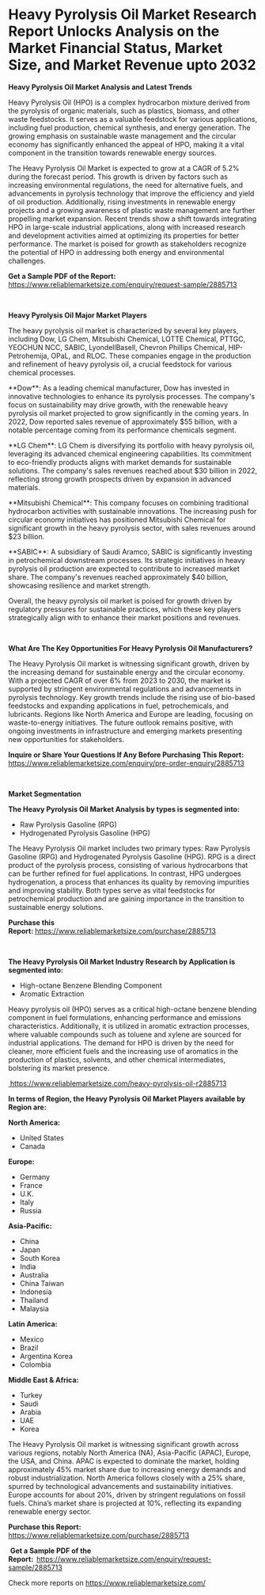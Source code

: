 <p><h1>Heavy Pyrolysis Oil Market Research Report Unlocks Analysis on the Market Financial Status, Market Size, and Market Revenue upto 2032</h1></p><p><strong>Heavy Pyrolysis Oil Market Analysis and Latest Trends</strong></p>
<p><p>Heavy Pyrolysis Oil (HPO) is a complex hydrocarbon mixture derived from the pyrolysis of organic materials, such as plastics, biomass, and other waste feedstocks. It serves as a valuable feedstock for various applications, including fuel production, chemical synthesis, and energy generation. The growing emphasis on sustainable waste management and the circular economy has significantly enhanced the appeal of HPO, making it a vital component in the transition towards renewable energy sources.</p><p>The Heavy Pyrolysis Oil Market is expected to grow at a CAGR of 5.2% during the forecast period. This growth is driven by factors such as increasing environmental regulations, the need for alternative fuels, and advancements in pyrolysis technology that improve the efficiency and yield of oil production. Additionally, rising investments in renewable energy projects and a growing awareness of plastic waste management are further propelling market expansion. Recent trends show a shift towards integrating HPO in large-scale industrial applications, along with increased research and development activities aimed at optimizing its properties for better performance. The market is poised for growth as stakeholders recognize the potential of HPO in addressing both energy and environmental challenges.</p></p>
<p><strong>Get a Sample PDF of the Report:&nbsp;</strong> <a href="https://www.reliablemarketsize.com/enquiry/request-sample/2885713?utm_campaign=3075&utm_medium=2&utm_source=Github&utm_content=ia&utm_term=13032025&utm_id=heavy-pyrolysis-oil">https://www.reliablemarketsize.com/enquiry/request-sample/2885713</a></p>
<p>&nbsp;</p>
<p><strong>Heavy Pyrolysis Oil Major Market Players</strong></p>
<p><p>The heavy pyrolysis oil market is characterized by several key players, including Dow, LG Chem, Mitsubishi Chemical, LOTTE Chemical, PTTGC, YEOCHUN NCC, SABIC, LyondellBasell, Chevron Phillips Chemical, HIP-Petrohemija, OPaL, and RLOC. These companies engage in the production and refinement of heavy pyrolysis oil, a crucial feedstock for various chemical processes.</p><p>**Dow**: As a leading chemical manufacturer, Dow has invested in innovative technologies to enhance its pyrolysis processes. The company's focus on sustainability may drive growth, with the renewable heavy pyrolysis oil market projected to grow significantly in the coming years. In 2022, Dow reported sales revenue of approximately $55 billion, with a notable percentage coming from its performance chemicals segment.</p><p>**LG Chem**: LG Chem is diversifying its portfolio with heavy pyrolysis oil, leveraging its advanced chemical engineering capabilities. Its commitment to eco-friendly products aligns with market demands for sustainable solutions. The company's sales revenues reached about $30 billion in 2022, reflecting strong growth prospects driven by expansion in advanced materials.</p><p>**Mitsubishi Chemical**: This company focuses on combining traditional hydrocarbon activities with sustainable innovations. The increasing push for circular economy initiatives has positioned Mitsubishi Chemical for significant growth in the heavy pyrolysis sector, with sales revenues around $23 billion.</p><p>**SABIC**: A subsidiary of Saudi Aramco, SABIC is significantly investing in petrochemical downstream processes. Its strategic initiatives in heavy pyrolysis oil production are expected to contribute to increased market share. The company's revenues reached approximately $40 billion, showcasing resilience and market strength.</p><p>Overall, the heavy pyrolysis oil market is poised for growth driven by regulatory pressures for sustainable practices, which these key players strategically align with to enhance their market positions and revenues.</p></p>
<p>&nbsp;</p>
<p><strong>What Are The Key Opportunities For Heavy Pyrolysis Oil Manufacturers?</strong></p>
<p><p>The Heavy Pyrolysis Oil market is witnessing significant growth, driven by the increasing demand for sustainable energy and the circular economy. With a projected CAGR of over 6% from 2023 to 2030, the market is supported by stringent environmental regulations and advancements in pyrolysis technology. Key growth trends include the rising use of bio-based feedstocks and expanding applications in fuel, petrochemicals, and lubricants. Regions like North America and Europe are leading, focusing on waste-to-energy initiatives. The future outlook remains positive, with ongoing investments in infrastructure and emerging markets presenting new opportunities for stakeholders.</p></p>
<p><strong>Inquire or Share Your Questions If Any Before Purchasing This Report:</strong> <a href="https://www.reliablemarketsize.com/enquiry/pre-order-enquiry/2885713?utm_campaign=3075&utm_medium=2&utm_source=Github&utm_content=ia&utm_term=13032025&utm_id=heavy-pyrolysis-oil">https://www.reliablemarketsize.com/enquiry/pre-order-enquiry/2885713</a></p>
<p>&nbsp;</p>
<p><strong>Market Segmentation</strong></p>
<p><strong>The Heavy Pyrolysis Oil Market Analysis by types is segmented into:</strong></p>
<p><ul><li>Raw Pyrolysis Gasoline (RPG)</li><li>Hydrogenated Pyrolysis Gasoline (HPG)</li></ul></p>
<p><p>The Heavy Pyrolysis Oil market includes two primary types: Raw Pyrolysis Gasoline (RPG) and Hydrogenated Pyrolysis Gasoline (HPG). RPG is a direct product of the pyrolysis process, consisting of various hydrocarbons that can be further refined for fuel applications. In contrast, HPG undergoes hydrogenation, a process that enhances its quality by removing impurities and improving stability. Both types serve as vital feedstocks for petrochemical production and are gaining importance in the transition to sustainable energy solutions.</p></p>
<p><strong>Purchase this Report:&nbsp;</strong><a href="https://www.reliablemarketsize.com/purchase/2885713?utm_campaign=3075&utm_medium=2&utm_source=Github&utm_content=ia&utm_term=13032025&utm_id=heavy-pyrolysis-oil">https://www.reliablemarketsize.com/purchase/2885713</a></p>
<p>&nbsp;</p>
<p><strong>The Heavy Pyrolysis Oil Market Industry Research by Application is segmented into:</strong></p>
<p><ul><li>High-octane Benzene Blending Component</li><li>Aromatic Extraction</li></ul></p>
<p><p>Heavy pyrolysis oil (HPO) serves as a critical high-octane benzene blending component in fuel formulations, enhancing performance and emissions characteristics. Additionally, it is utilized in aromatic extraction processes, where valuable compounds such as toluene and xylene are sourced for industrial applications. The demand for HPO is driven by the need for cleaner, more efficient fuels and the increasing use of aromatics in the production of plastics, solvents, and other chemical intermediates, bolstering its market presence.</p></p>
<p><a href="https://www.reliablemarketsize.com/heavy-pyrolysis-oil-r2885713?utm_campaign=3075&utm_medium=2&utm_source=Github&utm_content=ia&utm_term=13032025&utm_id=heavy-pyrolysis-oil">&nbsp;https://www.reliablemarketsize.com/heavy-pyrolysis-oil-r2885713</a></p>
<p><strong>In terms of Region, the Heavy Pyrolysis Oil Market Players available by Region are:</strong></p>
<p>
    <p> <strong> North America: </strong>
        <ul>
            <li>United States</li>
            <li>Canada</li>
        </ul>
        </p> 
    <p> <strong> Europe: </strong>
        <ul>
            <li>Germany</li>
            <li>France</li>
            <li>U.K.</li>
            <li>Italy</li>
            <li>Russia</li>
        </ul>
        </p> 
    <p> <strong> Asia-Pacific: </strong>
        <ul>
            <li>China</li>
            <li>Japan</li>
            <li>South Korea</li>
            <li>India</li>
            <li>Australia</li>
            <li>China Taiwan</li>
            <li>Indonesia</li>
            <li>Thailand</li>
            <li>Malaysia</li>
        </ul>
        </p> 
    <p> <strong> Latin America: </strong>
        <ul>
            <li>Mexico</li>
            <li>Brazil</li>
            <li>Argentina Korea</li>
            <li>Colombia</li>
        </ul>
        </p> 
    <p> <strong> Middle East & Africa: </strong>
        <ul>
            <li>Turkey</li>
            <li>Saudi</li>
            <li>Arabia</li>
            <li>UAE</li>
            <li>Korea</li>
        </ul>
    </p>
    </p>
<p><p>The Heavy Pyrolysis Oil market is witnessing significant growth across various regions, notably North America (NA), Asia-Pacific (APAC), Europe, the USA, and China. APAC is expected to dominate the market, holding approximately 45% market share due to increasing energy demands and robust industrialization. North America follows closely with a 25% share, spurred by technological advancements and sustainability initiatives. Europe accounts for about 20%, driven by stringent regulations on fossil fuels. China’s market share is projected at 10%, reflecting its expanding renewable energy sector.</p></p>
<p><strong>Purchase this Report: </strong><a href="https://www.reliablemarketsize.com/purchase/2885713?utm_campaign=3075&utm_medium=2&utm_source=Github&utm_content=ia&utm_term=13032025&utm_id=heavy-pyrolysis-oil">https://www.reliablemarketsize.com/purchase/2885713</a></p>
<p>&nbsp;<strong>Get a Sample PDF of the Report:&nbsp;&nbsp;</strong><a href="https://www.reliablemarketsize.com/enquiry/request-sample/2885713?utm_campaign=3075&utm_medium=2&utm_source=Github&utm_content=ia&utm_term=13032025&utm_id=heavy-pyrolysis-oil">https://www.reliablemarketsize.com/enquiry/request-sample/2885713</a></p>
<p><strong></strong></p>
<p>Check more reports on <a href="https://www.reliablemarketsize.com/?utm_campaign=3075&utm_medium=2&utm_source=Github&utm_content=ia&utm_term=13032025&utm_id=heavy-pyrolysis-oil">https://www.reliablemarketsize.com/</a></p>